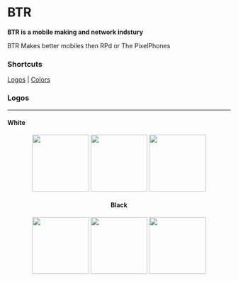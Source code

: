 # BTR
**BTR is a mobile making and network indstury**

BTR Makes better mobiles then RPd or The PixelPhones

### Shortcuts
<p align="center">

  [Logos]()
  |
  [Colors](https://github.com/BNK-Trolling-Group/fake-brands/tree/main/BTR/Colors)

### Logos
---
#### White
<div align="center">

  <img src="https://raw.githubusercontent.com/BNK-Trolling-Group/fake-brands/main/BTR/BTRWhiteTransparent.png" width="128px">
  <img src="https://raw.githubusercontent.com/BNK-Trolling-Group/fake-brands/main/BTR/BTRWhite.png" width="128px">
  <img src="https://raw.githubusercontent.com/BNK-Trolling-Group/fake-brands/main/BTR/BTRWhite2.png" width="128px">

#### Black
<div align="center">

  <img src="https://raw.githubusercontent.com/BNK-Trolling-Group/fake-brands/main/BTR/BTRBlackTransparent.png" width="128px">
  <img src="https://raw.githubusercontent.com/BNK-Trolling-Group/fake-brands/main/BTR/BTRBlack.png" width="128px">
  <img src="https://raw.githubusercontent.com/BNK-Trolling-Group/fake-brands/main/BTR/BTRBlack2.png" width="128px">


